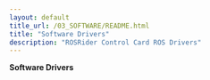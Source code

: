 ```yaml
---
layout: default
title_url: /03_SOFTWARE/README.html
title: "Software Drivers"
description: "ROSRider Control Card ROS Drivers"
---
```


**Software Drivers**
